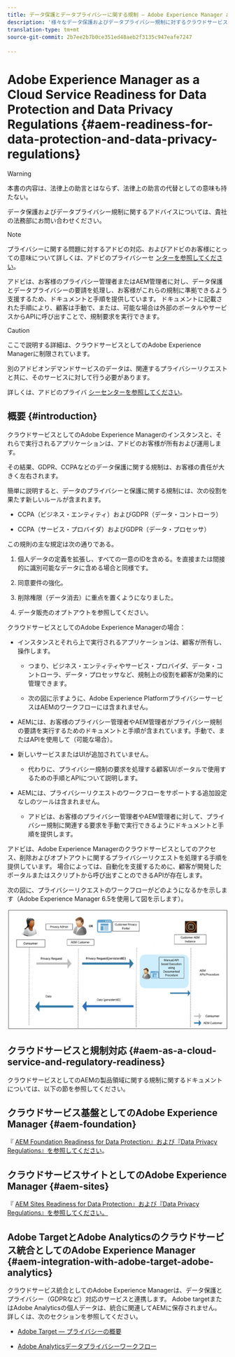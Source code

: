 ```yaml
---
title: データ保護とデータプライバシーに関する規制 — Adobe Experience Manager as a Cloud Service Readiness
description: '様々なデータ保護およびデータプライバシー規制に対するクラウドサービスサポートとしてのAdobe Experience Managerについて説明します。EUのGDPR(General Data Protection Regulation)、カリフォルニア消費者プライバシー法、およびクラウドサービスとして新しいAEMを導入する際の準拠方法を含む。 '
translation-type: tm+mt
source-git-commit: 2b7ee2b7b0ce351ed48aeb2f3135c947eafe7247

---
```



# Adobe Experience Manager as a Cloud Service Readiness for Data Protection and Data Privacy Regulations {#aem-readiness-for-data-protection-and-data-privacy-regulations}

>[!WARNING]
>
>本書の内容は、法律上の助言とはならず、法律上の助言の代替としての意味も持たない。
>
>データ保護およびデータプライバシー規制に関するアドバイスについては、貴社の法務部にお問い合わせください。

>[!NOTE]
>
>プライバシーに関する問題に対するアドビの対応、およびアドビのお客様にとっての意味について詳しくは、アドビのプライバシーセ [ンターを参照してください](https://www.adobe.com/privacy.html)。

アドビは、お客様のプライバシー管理者またはAEM管理者に対し、データ保護とデータプライバシーの要請を処理し、お客様がこれらの規制に準拠できるよう支援するため、ドキュメントと手順を提供しています。 ドキュメントに記載された手順により、顧客は手動で、または、可能な場合は外部のポータルやサービスからAPIに呼び出すことで、規制要求を実行できます。

>[!CAUTION]
>
>ここで説明する詳細は、クラウドサービスとしてのAdobe Experience Managerに制限されています。
>
>別のアドビオンデマンドサービスのデータは、関連するプライバシーリクエストと共に、そのサービスに対して行う必要があります。
>
>詳しくは、アドビのプライバ [シーセンターを参照してください](https://www.adobe.com/privacy.html)。

## 概要 {#introduction}

クラウドサービスとしてのAdobe Experience Managerのインスタンスと、それらで実行されるアプリケーションは、アドビのお客様が所有および運用します。

その結果、GDPR、CCPAなどのデータ保護に関する規制は、お客様の責任が大きく左右されます。

簡単に説明すると、データのプライバシーと保護に関する規制には、次の役割を果たす新しいルールが含まれます。

* CCPA（ビジネス・エンティティ）およびGDPR（データ・コントローラ）

* CCPA（サービス・プロバイダ）およびGDPR（データ・プロセッサ）

この規則の主な規定は次の通りである。

1. 個人データの定義を拡張し、すべての一意のIDを含める。を直接または間接的に識別可能なデータに含める場合と同様です。

2. 同意要件の強化。

3. 削除権限（データ消去）に重点を置くようになりました。

4. データ販売のオプトアウトを参照してください。

クラウドサービスとしてのAdobe Experience Managerの場合：

* インスタンスとそれら上で実行されるアプリケーションは、顧客が所有し、操作します。

   * つまり、ビジネス・エンティティやサービス・プロバイダ、データ・コントローラ、データ・プロセッサなど、規制上の役割を顧客が効果的に管理できます。

   * 次の図に示すように、Adobe Experience PlatformプライバシーサービスはAEMのワークフローには含まれません。

* AEMには、お客様のプライバシー管理者やAEM管理者がプライバシー規制の要請を実行するためのドキュメントと手順が含まれています。手動で、またはAPIを使用して（可能な場合）。

* 新しいサービスまたはUIが追加されていません。

   * 代わりに、プライバシー規制の要求を処理する顧客UI/ポータルで使用するための手順とAPIについて説明します。

* AEMには、プライバシーリクエストのワークフローをサポートする追加設定なしのツールは含まれません。

   * アドビは、お客様のプライバシー管理者やAEM管理者に対して、プライバシー規制に関連する要求を手動で実行できるようにドキュメントと手順を提供します。

アドビは、Adobe Experience Managerのクラウドサービスとしてのアクセス、削除およびオプトアウトに関するプライバシーリクエストを処理する手順を提供しています。 場合によっては、自動化を支援するために、顧客が開発したポータルまたはスクリプトから呼び出すことのできるAPIが存在します。

次の図に、プライバシーリクエストのワークフローがどのようになるかを示します（Adobe Experience Manager 6.5を使用して図を示します）。

![データ保護とプライバシー](assets/data-protection-and-privacy-01.png)

## クラウドサービスと規制対応 {#aem-as-a-cloud-service-and-regulatory-readiness}

クラウドサービスとしてのAEMの製品領域に関する規制に関するドキュメントについては、以下の節を参照してください。

## クラウドサービス基盤としてのAdobe Experience Manager {#aem-foundation}

『 [AEM Foundation Readiness for Data Protection』および『Data Privacy Regulations』を参照してください](/help/onboarding/data-privacy-and-protection-readiness/foundation-readiness.md)。

## クラウドサービスサイトとしてのAdobe Experience Manager {#aem-sites}

『 [AEM Sites Readiness for Data Protection』および『Data Privacy Regulations』を参照してください。](/help/onboarding/data-privacy-and-protection-readiness/sites-readiness.md)

## Adobe TargetとAdobe Analyticsのクラウドサービス統合としてのAdobe Experience Manager {#aem-integration-with-adobe-target-adobe-analytics}

クラウドサービス統合としてのAdobe Experience Managerは、データ保護とプライバシー（GDPRなど）対応のサービスと連携します。 Adobe targetまたはAdobe Analyticsの個人データは、統合に関連してAEMに保存されません。
詳しくは、次のセクションを参照してください。

* [Adobe Target — プライバシーの概要](https://docs.adobe.com/content/help/en/target/using/implement-target/before-implement/privacy/privacy.html)

* [Adobe Analyticsデータプライバシーワークフロー](https://docs.adobe.com/content/help/en/analytics/admin/data-governance/an-gdpr-workflow.html)
